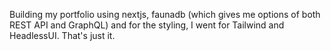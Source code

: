 Building my portfolio using nextjs, faunadb (which gives me options of both REST API and GraphQL) and for the styling, I went for Tailwind and HeadlessUI.
That's just it.
